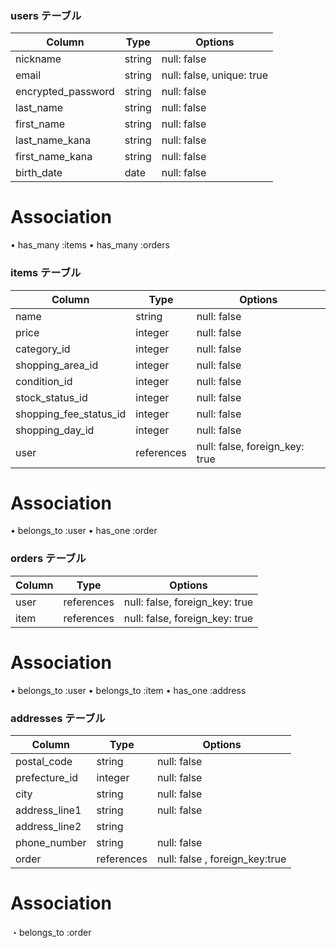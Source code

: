 ### users テーブル

| Column               | Type    | Options                   |
|----------------------|---------|---------------------------|
| nickname             | string  | null: false               |
| email                | string  | null: false, unique: true |
| encrypted_password   | string  | null: false               |
| last_name            | string  | null: false               |
| first_name           | string  | null: false               |
| last_name_kana       | string  | null: false               |
| first_name_kana      | string  | null: false               |
| birth_date           | date    | null: false               |

# Association

•	has_many :items
•	has_many :orders


### items テーブル

| Column                 | Type       | Options                        |
|----------------------  |------------|--------------------------------|
| name                   | string     | null: false                    |
| price                  | integer    | null: false                    |
| category_id            | integer     | null: false                   |
| shopping_area_id       | integer    | null: false                    |
| condition_id           | integer     | null: false                   |
| stock_status_id        | integer     | null: false                   |
| shopping_fee_status_id | integer     | null: false                   |
| shopping_day_id        | integer     | null: false                   |
| user                   | references | null: false, foreign_key: true |

# Association

•	belongs_to :user
•	has_one :order


### orders テーブル

| Column               | Type       | Options                        |
|----------------------|------------|------------------------------- |
| user                 | references | null: false, foreign_key: true |
| item                 | references | null: false, foreign_key: true |

# Association
•	belongs_to :user
•	belongs_to :item
•	has_one :address



### addresses テーブル

| Column        | Type       | Options                        |
|-------------- | ---------- | ------------------------------ |
| postal_code   | string     | null: false                    |
| prefecture_id | integer    | null: false                    |
| city          | string     | null: false                    |
| address_line1 | string     | null: false                    |
| address_line2 | string     |                                |
| phone_number  | string     | null: false                    |
| order         | references | null: false , foreign_key:true |

# Association
・belongs_to :order
